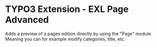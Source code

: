 TYPO3 Extension - EXL Page Advanced
=================

Adds a preview of a pages edition directly by using the "Page" module. Meaning you can for example modify categories, title, etc.
